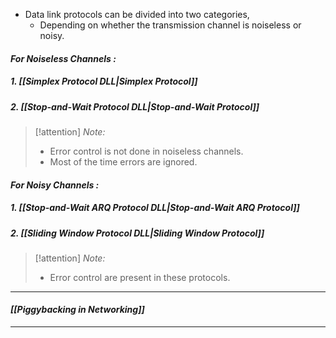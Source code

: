  - Data link protocols can be divided into two categories,
	 - Depending on whether the transmission channel is noiseless or noisy.

#### *For Noiseless Channels :*
##### 1. [[Simplex Protocol DLL|Simplex Protocol]]
##### 2. [[Stop-and-Wait Protocol DLL|Stop-and-Wait Protocol]]

>[!attention] *Note:*
>- Error control is not done in noiseless channels.
>- Most of the time errors are ignored.
#### *For Noisy Channels :*
##### 1. [[Stop-and-Wait ARQ Protocol DLL|Stop-and-Wait ARQ Protocol]]
##### 2. [[Sliding Window Protocol DLL|Sliding Window Protocol]]

>[!attention] *Note:*
>- Error control are present in these protocols.

---
#### *[[Piggybacking in Networking]]*

---
